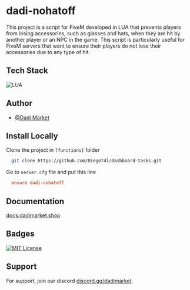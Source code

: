 
# dadi-nohatoff

This project is a script for FiveM developed in LUA that prevents players from losing accessories, such as glasses and hats, when they are hit by another player or an NPC in the game. This script is particularly useful for FiveM servers that want to ensure their players do not lose their accessories due to any type of hit.
## Tech Stack

![LUA](https://img.shields.io/badge/lua-%23563D7C.svg?style=for-the-badge&logo=lua&logoColor=white)


## Author

- [@Dadi Market](https://github.com/DadiMarket)


## Install Locally

Clone the project in `[functions]` folder

```bash
  git clone https://github.com/DiegoT4l/dashboard-tasks.git
```

Go to `server.cfg` file and put this line

```cfg
  ensure dadi-nohatoff
```



## Documentation

[docs.dadimarket.shop](https://docs.dadimarket.shop)


## Badges

[![MIT License](https://img.shields.io/badge/License-MIT-red.svg)](LICENSE)


## Support

For support, join our discord [discord.gg/dadimarket](https://discord.gg/dadimarket).

